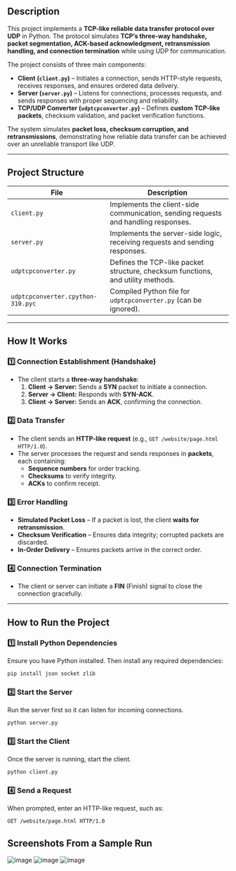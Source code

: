 ##  **Description**  
This project implements a **TCP-like reliable data transfer protocol over UDP** in Python. The protocol simulates **TCP’s three-way handshake, packet segmentation, ACK-based acknowledgment, retransmission handling, and connection termination** while using UDP for communication.  

The project consists of three main components:  
- **Client (`client.py`)** – Initiates a connection, sends HTTP-style requests, receives responses, and ensures ordered data delivery.  
- **Server (`server.py`)** – Listens for connections, processes requests, and sends responses with proper sequencing and reliability.  
- **TCP/UDP Converter (`udptcpconverter.py`)** – Defines **custom TCP-like packets**, checksum validation, and packet verification functions.  

The system simulates **packet loss, checksum corruption, and retransmissions**, demonstrating how reliable data transfer can be achieved over an unreliable transport like UDP.  

---

## **Project Structure**  
| File                 | Description |
|----------------------|------------|
| `client.py`         | Implements the client-side communication, sending requests and handling responses. |
| `server.py`         | Implements the server-side logic, receiving requests and sending responses. |
| `udptcpconverter.py` | Defines the TCP-like packet structure, checksum functions, and utility methods. |
| `udptcpconverter.cpython-310.pyc` | Compiled Python file for `udptcpconverter.py` (can be ignored). |

---

##  **How It Works**  

### **1️⃣ Connection Establishment (Handshake)**
- The client starts a **three-way handshake**:
  1. **Client → Server:** Sends a **SYN** packet to initiate a connection.  
  2. **Server → Client:** Responds with **SYN-ACK**.  
  3. **Client → Server:** Sends an **ACK**, confirming the connection.  

### **2️⃣ Data Transfer**
- The client sends an **HTTP-like request** (e.g., `GET /website/page.html HTTP/1.0`).  
- The server processes the request and sends responses in **packets**, each containing:  
  - **Sequence numbers** for order tracking.  
  - **Checksums** to verify integrity.  
  - **ACKs** to confirm receipt.  

### **3️⃣ Error Handling**
- **Simulated Packet Loss** – If a packet is lost, the client **waits for retransmission**.  
- **Checksum Verification** – Ensures data integrity; corrupted packets are discarded.  
- **In-Order Delivery** – Ensures packets arrive in the correct order.  

### **4️⃣ Connection Termination**
- The client or server can initiate a **FIN** (Finish) signal to close the connection gracefully.


-------------------------------------------------------------------------------


##  **How to Run the Project**  

### **1️⃣ Install Python Dependencies**  
Ensure you have Python installed. Then install any required dependencies:  
```bash
pip install json socket zlib
```

### **2️⃣ Start the Server**  
Run the server first so it can listen for incoming connections.  
```bash
python server.py
```

### **3️⃣ Start the Client**  
Once the server is running, start the client.  
```bash
python client.py
```

### **4️⃣ Send a Request**  
When prompted, enter an HTTP-like request, such as:  
```bash
GET /website/page.html HTTP/1.0
```

##  **Screenshots From a Sample Run** 
![image](https://github.com/user-attachments/assets/e7a72734-7e75-4591-8f3b-879d604310be)
![image](https://github.com/user-attachments/assets/ebe65cce-d5a7-4862-9fdc-742350cb622a)
![image](https://github.com/user-attachments/assets/71425205-2dc2-464e-b540-7b11dda46b72)



